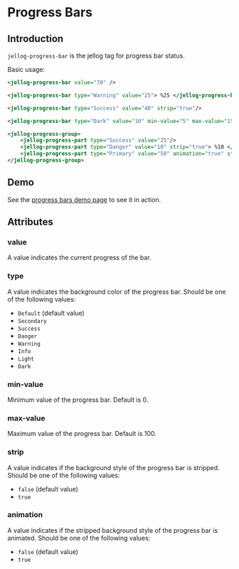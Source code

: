 # Progress Bars

## Introduction

`jellog-progress-bar` is the jellog tag for progress bar status.

Basic usage:

````xml
<jellog-progress-bar value="70" />

<jellog-progress-bar type="Warning" value="25"> %25 </jellog-progress-bar>

<jellog-progress-bar type="Success" value="40" strip="true"/>

<jellog-progress-bar type="Dark" value="10" min-value="5" max-value="15" strip="true"> %50 </jellog-progress-bar>

<jellog-progress-group>
    <jellog-progress-part type="Success" value="25"/>
    <jellog-progress-part type="Danger" value="10" strip="true"> %10 </jellog-progress-part>
    <jellog-progress-part type="Primary" value="50" animation="true" strip="true" />
</jellog-progress-group>
````



## Demo

See the [progress bars demo page](https://bootstrap-taghelpers.jellog.io/Components/Progressbars) to see it in action.

## Attributes

### value

A value indicates the current progress of the bar.

### type

A value indicates the background color of the progress bar. Should be one of the following values:

* `Default` (default value)
* `Secondary`
* `Success`
* `Danger`
* `Warning`
* `Info`
* `Light`
* `Dark`

### min-value

Minimum value of the progress bar. Default is 0.

### max-value

Maximum value of the progress bar. Default is 100.

### strip

A value indicates if the background style of the progress bar is stripped. Should be one of the following values:

* `false` (default value)
* `true`

### animation

A value indicates if the stripped background style of the progress bar is animated. Should be one of the following values:

* `false` (default value)
* `true`
